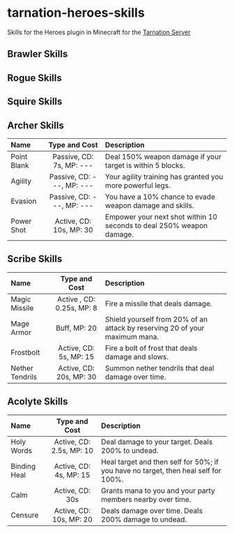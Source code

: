 # tarnation-heroes-skills

Skills for the Heroes plugin in Minecraft for the [Tarnation Server](http://tarnation.enjin.com)

## Brawler Skills

## Rogue Skills

## Squire Skills

## Archer Skills

Name | Type and Cost | Description
:--- | :-----------: | :----------
Point Blank | Passive, CD: 7s, MP: --- | Deal 150% weapon damage if your target is within 5 blocks.
Agility | Passive, CD: ---, MP: --- | Your agility training has granted you more powerful legs.
Evasion | Passive, CD: ---, MP: --- | You have a 10% chance to evade weapon damage and skills.
Power Shot | Active, CD: 10s, MP: 30 | Empower your next shot within 10 seconds to deal 250% weapon damage.

## Scribe Skills

Name | Type and Cost | Description
:--- | :-----------: | :----------
Magic Missile | Active <summon>, CD: 0.25s, MP: 8 | Fire a missile that deals damage.
Mage Armor | Buff, MP: 20 | Shield yourself from 20% of an attack by reserving 20 of your maximum mana.
Frostbolt | Active, CD: 5s, MP: 15 | Fire a bolt of frost that deals damage and slows.
Nether Tendrils | Active, CD: 20s, MP: 30 | Summon nether tendrils that deal damage over time.

## Acolyte Skills

Name | Type and Cost | Description
:--- | :-----------: | :----------
Holy Words | Active, CD: 2.5s, MP: 10 | Deal damage to your target. Deals 200% to undead.
Binding Heal | Active, CD: 4s, MP: 15 |Heal target and then self for 50%; if you have no target, then heal self for 100%.
Calm | Active, CD: 30s | Grants mana to you and your party members nearby over time.
Censure | Active, CD: 10s, MP: 20 | Deals damage over time. Deals 200% damage to undead.